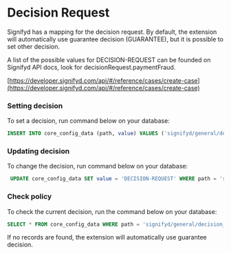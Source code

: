 # Decision Request

Signifyd has a mapping for the decision request. By default, the extension will automatically use guarantee decision (GUARANTEE), but it is possible to set other decision.

A list of the possible values for DECISION-REQUEST can be founded on Signifyd API docs, look for decisionRequest.paymentFraud.

[https://developer.signifyd.com/api/#/reference/cases/create-case](https://developer.signifyd.com/api/#/reference/cases/create-case)

### Setting decision

To set a decision, run command below on your database:

```sql
INSERT INTO core_config_data (path, value) VALUES ('signifyd/general/decision_request', 'DECISION-REQUEST');
```

### Updating decision

To change the decision, run command below on your database:

```sql
 UPDATE core_config_data SET value = 'DECISION-REQUEST' WHERE path = 'signifyd/general/decision_request';
```

### Check policy

To check the current decision, run the command below on your database:

```sql
SELECT * FROM core_config_data WHERE path = 'signifyd/general/decision_request';
```

If no records are found, the extension will automatically use guarantee decision.
